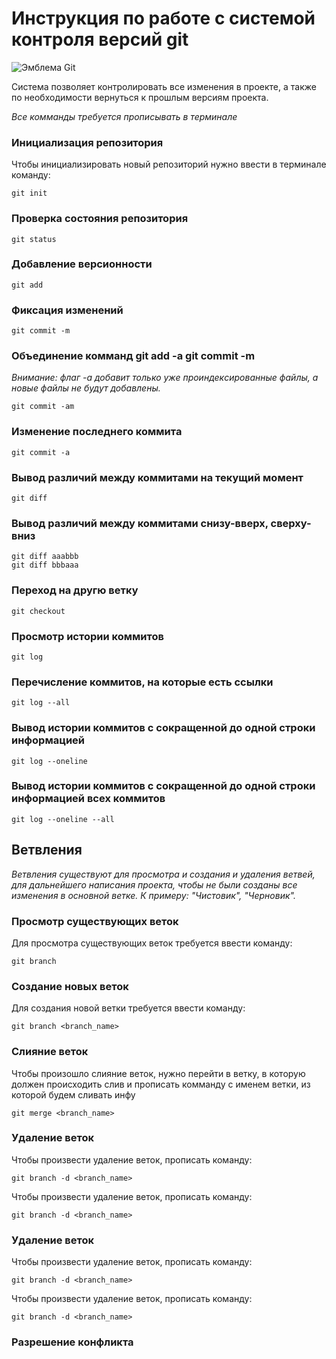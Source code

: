 # **Инструкция по работе с системой контроля версий git**

![Эмблема Git](git_original_wordmark_logo_icon_146510.png)

Система позволяет контролировать все изменения в проекте,
а также по необходимости вернуться к прошлым версиям проекта.

*Все комманды требуется прописывать в терминале*

### Инициализация репозитория

Чтобы инициализировать новый репозиторий нужно ввести в терминале команду:

    git init

### Проверка состояния репозитория

    git status

### Добавление версионности

    git add

### Фиксация изменений

    git commit -m

### Объединение комманд git add -a git commit -m
*Внимание: флаг -a добавит только уже проиндекcированные файлы, а новые файлы не будут добавлены.*

    git commit -am

### Изменение последнего коммита

    git commit -a

### Вывод различий между коммитами на текущий момент

    git diff

### Вывод различий между коммитами снизу-вверх, сверху-вниз

    git diff aaabbb
    git diff bbbaaa


### Переход на другю ветку 

    git checkout

### Просмотр истории коммитов 

    git log

### Перечисление коммитов, на которые есть ссылки

    git log --all

### Вывод истории коммитов с сокращенной до одной строки информацией

    git log --oneline

### Вывод истории коммитов с сокращенной до одной строки информацией всех коммитов

    git log --oneline --all

## Ветвления

*Ветвления существуют для просмотра и создания и удаления ветвей, для дальнейшего написания проекта,
чтобы не были созданы все изменения в основной ветке. К примеру: "Чистовик", "Черновик".*

### Просмотр существующих веток

Для просмотра существующих веток требуется ввести команду:

    git branch

### Создание новых веток

Для создания новой ветки требуется ввести команду:

    git branch <branch_name>

### Слияние веток

Чтобы произошло слияние веток, нужно перейти в ветку, в которую должен происходить слив
и прописать комманду с именем ветки, из которой будем сливать инфу

    git merge <branch_name>

### Удаление веток

Чтобы произвести удаление веток, прописать команду:

    git branch -d <branch_name>

Чтобы произвести удаление веток, прописать команду:

    git branch -d <branch_name>

### Удаление веток 

Чтобы произвести удаление веток, прописать команду:

    git branch -d <branch_name>

Чтобы произвести удаление веток, прописать команду:

    git branch -d <branch_name>

### Разрешение конфликта

